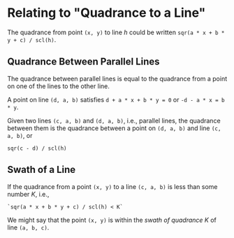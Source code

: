 # Relating to "Quadrance to a Line"

The quadrance from point `(x, y)` to line _h_ could be written `sqr(a * x + b * y + c) / scl(h)`.

## Quadrance Between Parallel Lines

The quadrance between parallel lines is equal to the quadrance from a point on one of the lines to the other line.

A point on line `(d, a, b)` satisfies `d + a * x + b * y = 0` or `-d - a * x = b * y`.

Given two lines `(c, a, b)` and `(d, a, b)`, i.e., parallel lines,
the quadrance between them is the quadrance between a point on `(d, a, b)` and line `(c, a, b)`, or

    sqr(c - d) / scl(h)
    
## Swath of a Line

If the quadrance from a point `(x, y)` to a line `(c, a, b)` is less than some number _K_, i.e.,

    `sqr(a * x + b * y + c) / scl(h) < K`
    
We might say that the point `(x, y)` is within the _swath of quadrance K_ of line `(a, b, c)`.
